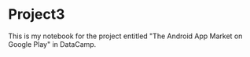 # Project3
This is my notebook for the project entitled "The Android App Market on Google Play" in DataCamp.
